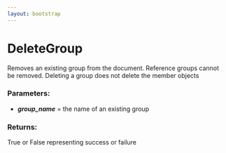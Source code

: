 ```yaml
---
layout: bootstrap
---
```


# DeleteGroup

Removes an existing group from the document. Reference groups cannot be
        removed. Deleting a group does not delete the member objects
        

### Parameters:

- ***group_name*** = the name of an existing group
        

### Returns:


True or False representing success or failure
        
